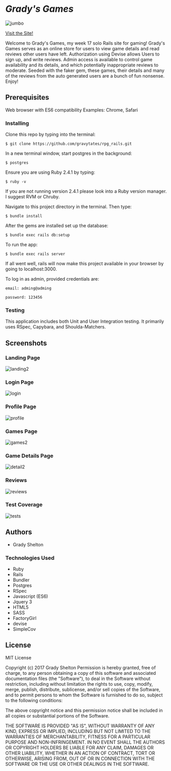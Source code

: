 # _Grady's Games_

![jumbo](https://user-images.githubusercontent.com/25161777/27980677-3b5f65e6-6336-11e7-801a-985a88e04f02.png)

[Visit the Site!](https://gradys-games.herokuapp.com/)

Welcome to Grady's Games, my week 17 solo Rails site for gaming! Grady's Games serves as an online store for users to view game details and read reviews other users have left. Authorization using Devise allows Users to sign up, and write reviews. Admin access is available to control game availability and its details, and which potentially inappropriate reviews to moderate. Seeded with the faker gem, these games, their details and many of the reviews from the auto generated users are a bunch of fun nonsense. Enjoy!

## Prerequisites

Web browser with ES6 compatibility
Examples: Chrome, Safari

### Installing

Clone this repo by typing into the terminal:
```
$ git clone https://github.com/gravytates/rpg_rails.git
```

In a new terminal window, start postgres in the background:
```
$ postgres
```
Ensure you are using Ruby 2.4.1 by typing:
```
$ ruby -v
```

If you are not running version 2.4.1 please look into a Ruby version manager. I suggest RVM or Chruby.

Navigate to this project directory in the terminal. Then type:

```
$ bundle install
```

After the gems are installed set up the database:

```
$ bundle exec rails db:setup
```

To run the app:
```
$ bundle exec rails server
```
If all went well, rails will now make this project available in your browser by going to localhost:3000.

To log in as admin, provided credentials are:
```
email: adming@adming
```
```
password: 123456
```

### Testing

This application includes both Unit and User Integration testing.  It primarily uses RSpec, Capybara, and Shoulda-Matchers.

## Screenshots

### Landing Page

![landing2](https://user-images.githubusercontent.com/25161777/27981156-8f3785da-633c-11e7-8620-51a40f5b8dfe.png)


### Login Page

![login](https://user-images.githubusercontent.com/25161777/27980675-3b5dfda0-6336-11e7-85db-faf4b16a920c.png)

### Profile Page

![profile](https://user-images.githubusercontent.com/25161777/27980674-3b5d99be-6336-11e7-887d-d45f2565b637.png)

### Games Page

![games2](https://user-images.githubusercontent.com/25161777/27981155-8f3790e8-633c-11e7-9a8d-df521c8464c3.png)

### Game Details Page

![detail2](https://user-images.githubusercontent.com/25161777/27981157-8f391fd0-633c-11e7-9365-5f6408a31c72.png)

### Reviews

![reviews](https://user-images.githubusercontent.com/25161777/27980678-3b73741e-6336-11e7-8317-8869c6b46294.png)

### Test Coverage

![tests](https://user-images.githubusercontent.com/25161777/27980679-3b73edae-6336-11e7-9720-cc9bb7f42f33.png)

## Authors

* Grady Shelton

### Technologies Used

* Ruby
* Rails
* Bundler
* Postgres
* RSpec
* Javascript (ES6)
* Jquery 3
* HTML5
* SASS
* FactoryGirl
* devise
* SimpleCov

## License

MIT License

Copyright (c) 2017 Grady Shelton
Permission is hereby granted, free of charge, to any person obtaining a copy of this software and associated documentation files (the "Software"), to deal in the Software without restriction, including without limitation the rights
to use, copy, modify, merge, publish, distribute, sublicense, and/or sell copies of the Software, and to permit persons to whom the Software is furnished to do so, subject to the following conditions:

The above copyright notice and this permission notice shall be included in all
copies or substantial portions of the Software.

THE SOFTWARE IS PROVIDED "AS IS", WITHOUT WARRANTY OF ANY KIND, EXPRESS OR
IMPLIED, INCLUDING BUT NOT LIMITED TO THE WARRANTIES OF MERCHANTABILITY,
FITNESS FOR A PARTICULAR PURPOSE AND NON-INFRINGEMENT. IN NO EVENT SHALL THE
AUTHORS OR COPYRIGHT HOLDERS BE LIABLE FOR ANY CLAIM, DAMAGES OR OTHER
LIABILITY, WHETHER IN AN ACTION OF CONTRACT, TORT OR OTHERWISE, ARISING FROM,
OUT OF OR IN CONNECTION WITH THE SOFTWARE OR THE USE OR OTHER DEALINGS IN THE
SOFTWARE.

